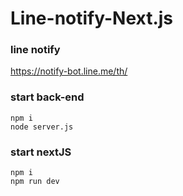 # Line-notify-Next.js
### line notify
https://notify-bot.line.me/th/
### start back-end
```
npm i
node server.js
```
### start nextJS
```
npm i
npm run dev
```
